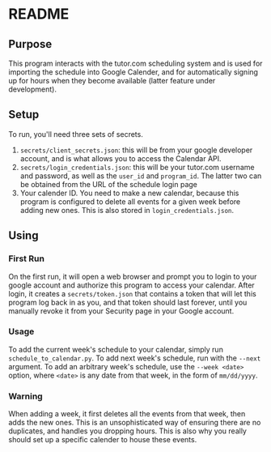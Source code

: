 # README

## Purpose

This program interacts with the tutor.com scheduling system and is used for importing the schedule into Google Calender, and for automatically signing up for hours when they become available (latter feature under development). 

## Setup

To run, you'll need three sets of secrets.

1. `secrets/client_secrets.json`: this will be from your google developer account, and is what allows you to access the Calendar API.
2. `secrets/login_credentials.json`: this will be your tutor.com username and password, as well as the `user_id` and `program_id`. The latter two can be obtained from the URL of the schedule login page
3. Your calender ID. You need to make a new calendar, because this program is configured to delete all events for a given week before adding new ones. This is also stored in `login_credentials.json`.

## Using

### First Run

On the first run, it will open a web browser and prompt you to login to your google account and authorize this program to access your calendar. After login, it creates a `secrets/token.json` that contains a token that will let this program log back in as you, and that token should last forever, until you manually revoke it from your Security page in your Google account.

### Usage

To add the current week's schedule to your calendar, simply run `schedule_to_calendar.py`. To add next week's schedule, run with the `--next` argument. To add an arbitrary week's schedule, use the `--week <date>` option, where `<date>` is any date from that week, in the form of `mm/dd/yyyy`.

### Warning

When adding a week, it first deletes all the events from that week, then adds the new ones. This is an unsophisticated way of ensuring there are no duplicates, and handles you dropping hours. This is also why you really should set up a specific calender to house these events. 